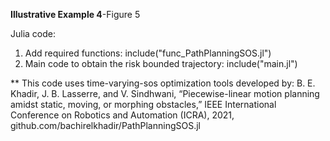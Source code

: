 **Illustrative Example 4**-Figure 5

Julia code:

1) Add required functions: include("func_PathPlanningSOS.jl")
2) Main code to obtain the risk bounded trajectory: include("main.jl")





** This code uses time-varying-sos optimization tools developed by:
B. E. Khadir, J. B. Lasserre, and V. Sindhwani, “Piecewise-linear motion planning amidst static, moving, or morphing obstacles,” IEEE International Conference on Robotics and Automation (ICRA), 2021,
github.com/bachirelkhadir/PathPlanningSOS.jl   
